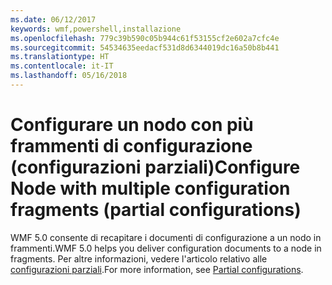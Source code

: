 ```yaml
---
ms.date: 06/12/2017
keywords: wmf,powershell,installazione
ms.openlocfilehash: 779c39b590c05b944c61f53155cf2e602a7cfc4e
ms.sourcegitcommit: 54534635eedacf531d8d6344019dc16a50b8b441
ms.translationtype: HT
ms.contentlocale: it-IT
ms.lasthandoff: 05/16/2018
---
```

# <a name="configure-node-with-multiple-configuration-fragments-partial-configurations"></a><span data-ttu-id="609de-102">Configurare un nodo con più frammenti di configurazione (configurazioni parziali)</span><span class="sxs-lookup"><span data-stu-id="609de-102">Configure Node with multiple configuration fragments (partial configurations)</span></span>

<span data-ttu-id="609de-103">WMF 5.0 consente di recapitare i documenti di configurazione a un nodo in frammenti.</span><span class="sxs-lookup"><span data-stu-id="609de-103">WMF 5.0 helps you deliver configuration documents to a node in fragments.</span></span> <span data-ttu-id="609de-104">Per altre informazioni, vedere l'articolo relativo alle [configurazioni parziali](https://msdn.microsoft.com/powershell/dsc/partialconfigs).</span><span class="sxs-lookup"><span data-stu-id="609de-104">For more information, see [Partial configurations](https://msdn.microsoft.com/powershell/dsc/partialconfigs).</span></span>
